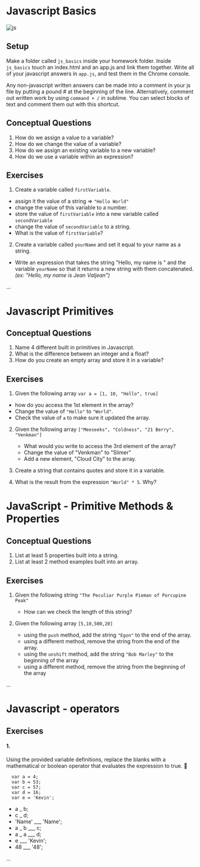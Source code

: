 # Javascript Basics

![js](http://www.mastergradeit.co.za/files/thumb/289/200)

## Setup

Make a folder called `js_basics` inside your homework folder. Inside `js_basics` touch an index.html and an app.js and link them together. Write all of your javascript answers in `app.js`, and test them in the Chrome console.

Any non-javascript written answers can be made into a comment in your js file by putting a pound # at the beginning of the line. Alternatively, comment out written work by using `command + /` in sublime. You can select blocks of text and comment them out with this shortcut.


## Conceptual Questions

1. How do we assign a value to a variable? 
2. How do we change the value of a variable? 
3. How do we assign an existing variable to a new variable?
4. How do we use a variable within an expression? 

## Exercises

1. Create a variable called `firstVariable`.
  - assign it the value of a string => `"Hello World"`
  - change the value of this variable to a number.
  - store the value of `firstVariable` into a new variable called `secondVariable` 
  - change the value of `secondVariable` to a string. 
  - What is the value of `firstVariable`?

2. Create a variable called `yourName` and set it equal to your name as a string.
  - Write an expression that takes the string "Hello, my name is " and the variable `yourName` so that it returns a new string with them concatenated. 
  *(ex: "Hello, my name is Jean Valjean")*
  

...  

  
# Javascript Primitives 

## Conceptual Questions

1. Name 4 different built in primitives in Javascript.
2. What is the difference between an integer and a float?
4. How do you create an empty array and store it in a variable?

## Exercises

1. Given the following array `var a = [1, 10, "Hello", true]`
  - how do you access the 1st element in the array?
  - Change the value of `"Hello"` to `"World"`.
  - Check the value of `a` to make sure it updated the array. 
  
2. Given the following array `["Meeseeks", "Coldness", "21 Berry", "Venkman"]`
    - What would you write to access the 3rd element of the array?
    - Change the value of "Venkman" to "Slimer"
    - Add a new element, "Cloud City" to the array.

3. Create a string that contains quotes and store it in a variable. 

4. What is the result from the expression `"World" * 5`. Why?


# JavaScript - Primitive Methods & Properties


## Conceptual Questions

1. List at least 5 properties built into a string.
2. List at least 2 method examples built into an array.

## Exercises

1. Given the following string `"The Peculiar Purple Pieman of Porcupine Peak"`
    - How can we check the length of this string?
 

3. Given the following array `[5,10,500,20]`
    - using the `push` method, add the string `"Egon"` to the end of the array.
    - using a different method, remove the string from the end of the array.
    - using the `unshift` method, add the string `"Bob Marley"` to the beginning of the array
    - using a different method, remove the string from the beginning of the array
  
  
  ...
    
# Javascript - operators

## Exercises


#### 1.
Using the provided variable definitions, replace the blanks with a mathematical or boolean operator that evaluates the expression to true. :wave:

```
  var a = 4;
  var b = 53;
  var c = 57;
  var d = 16;
  var e = 'Kevin';
```

-  a _ b;
-  c _ d;
-  'Name' ___ 'Name';
-  a _ b ___ c;
-  a _ a ___ d;
-  e ___ 'Kevin';
-  48 ___ '48';

...




